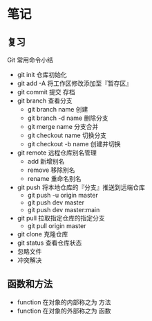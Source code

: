 # 笔记

## 复习
Git 常用命令小结
* git init 仓库初始化
* git add -A 将工作区修改添加至『暂存区』
* git commit 提交 存档
* git branch 查看分支
  * git branch name 创建
  * git branch -d name 删除分支
  * git merge name 分支合并
  * git checkout name 切换分支
  * git checkout -b name 创建并切换
* git remote 远程仓库别名管理
  * add 新增别名
  * remove 移除别名
  * rename 重命名别名
* git push 将本地仓库的『分支』推送到远端仓库
  * git push -u origin master
  * git push dev master
  * git push dev master:main
* git pull 拉取指定仓库的指定分支
  * git pull origin master
* git clone 克隆仓库
* git status 查看仓库状态
* 忽略文件
* 冲突解决

## 函数和方法
* function 在对象的内部称之为 方法
* function 在对象的外部称之为 函数

## 
